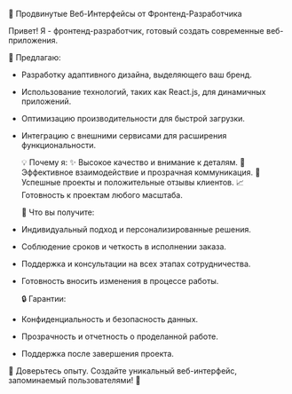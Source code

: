   🚀 Продвинутые Веб-Интерфейсы от Фронтенд-Разработчика

Привет! Я - фронтенд-разработчик, готовый создать современные веб-приложения. 

  🚀 Предлагаю:
- Разработку адаптивного дизайна, выделяющего ваш бренд.
- Использование технологий, таких как React.js, для динамичных приложений.
- Оптимизацию производительности для быстрой загрузки.
- Интеграцию с внешними сервисами для расширения функциональности.
  
  💡 Почему я:
✨ Высокое качество и внимание к деталям.
🚀 Эффективное взаимодействие и прозрачная коммуникация.
💼 Успешные проекты и положительные отзывы клиентов.
📈 Готовность к проектам любого масштаба.

  🤝 Что вы получите:
- Индивидуальный подход и персонализированные решения.
- Соблюдение сроков и четкость в исполнении заказа.
- Поддержка и консультации на всех этапах сотрудничества.
- Готовность вносить изменения в процессе работы.

  🔒 Гарантии:
- Конфиденциальность и безопасность данных.
- Прозрачность и отчетность о проделанной работе.
- Поддержка после завершения проекта.
  
🚀 Доверьтесь опыту. Создайте уникальный веб-интерфейс, запоминаемый пользователями! 🚀
